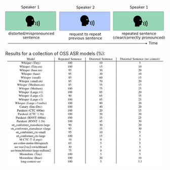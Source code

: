 ![Depiction of dataset format (corrupted sentence -> request to repeat sentence -> clear sentence](in-context-asr.png?raw=true)

Results for a collection of OSS ASR models (%):
![Results](results.png?raw=true)
